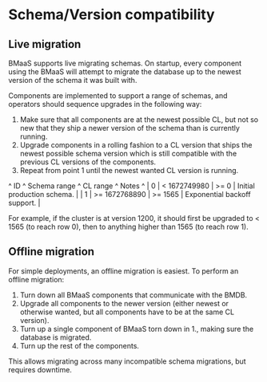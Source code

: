 Schema/Version compatibility
===

Live migration
---

BMaaS supports live migrating schemas. On startup, every component using the BMaaS
will attempt to migrate the database up to the newest version of the schema it
was built with.

Components are implemented to support a range of schemas, and operators should
sequence upgrades in the following way:

1. Make sure that all components are at the newest possible CL, but not so new
   that they ship a newer version of the schema than is currently running.
2. Upgrade components in a rolling fashion to a CL version that ships the newest
   possible schema version which is still compatible with the previous CL
   versions of the components.
3. Repeat from point 1 until the newest wanted CL version is running.

^ ID ^ Schema range  ^ CL range ^ Notes                        ^
|  0 | < 1672749980  | >= 0     | Initial production schema.   |
|  1 | >= 1672768890 | >= 1565  | Exponential backoff support. |

For example, if the cluster is at version 1200, it should first be upgraded to 
< 1565 (to reach row 0), then to anything higher than 1565 (to reach row 1).

Offline migration
---

For simple deployments, an offline migration is easiest. To perform an offline migration:

1. Turn down all BMaaS components that communicate with the BMDB.
2. Upgrade all components to the newer version (either newest or otherwise
   wanted, but all components have to be at the same CL version).
3. Turn up a single component of BMaaS torn down in 1., making sure the database is migrated.
4. Turn up the rest of the components.

This allows migrating across many incompatible schema migrations, but requires downtime.